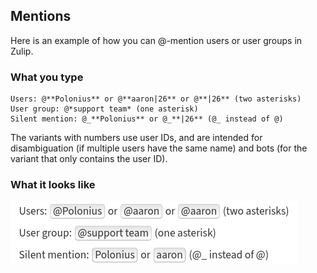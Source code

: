 ## Mentions

Here is an example of how you can @-mention users or user groups in Zulip.

### What you type

```
Users: @**Polonius** or @**aaron|26** or @**|26** (two asterisks)
User group: @*support team* (one asterisk)
Silent mention: @_**Polonius** or @_**|26** (@_ instead of @)
```

The variants with numbers use user IDs, and are intended for
disambiguation (if multiple users have the same name) and bots (for
the variant that only contains the user ID).

### What it looks like

![Markdown mentions](/static/images/help/markdown-mentions.png)
